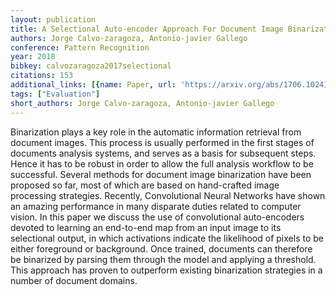 ```yaml
---
layout: publication
title: A Selectional Auto-encoder Approach For Document Image Binarization
authors: Jorge Calvo-zaragoza, Antonio-javier Gallego
conference: Pattern Recognition
year: 2018
bibkey: calvozaragoza2017selectional
citations: 153
additional_links: [{name: Paper, url: 'https://arxiv.org/abs/1706.10241'}]
tags: ["Evaluation"]
short_authors: Jorge Calvo-zaragoza, Antonio-javier Gallego
---
```

Binarization plays a key role in the automatic information retrieval from
document images. This process is usually performed in the first stages of
documents analysis systems, and serves as a basis for subsequent steps. Hence
it has to be robust in order to allow the full analysis workflow to be
successful. Several methods for document image binarization have been proposed
so far, most of which are based on hand-crafted image processing strategies.
Recently, Convolutional Neural Networks have shown an amazing performance in
many disparate duties related to computer vision. In this paper we discuss the
use of convolutional auto-encoders devoted to learning an end-to-end map from
an input image to its selectional output, in which activations indicate the
likelihood of pixels to be either foreground or background. Once trained,
documents can therefore be binarized by parsing them through the model and
applying a threshold. This approach has proven to outperform existing
binarization strategies in a number of document domains.